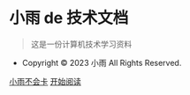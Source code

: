 <!-- _coverpage.md -->

# 小雨 de 技术文档

> 这是一份计算机技术学习资料

- Copyright © 2023 小雨 All Rights Reserved.

[小雨不会卡](https://space.bilibili.com/21215103)
[开始阅读](README.md)
